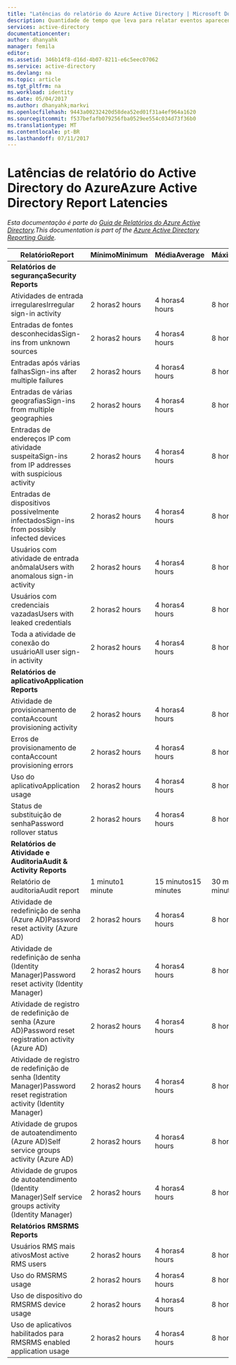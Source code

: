 ```yaml
---
title: "Latências do relatório do Azure Active Directory | Microsoft Docs"
description: Quantidade de tempo que leva para relatar eventos aparecendo no seu Active Directory do Azure
services: active-directory
documentationcenter: 
author: dhanyahk
manager: femila
editor: 
ms.assetid: 346b14f8-d16d-4b07-8211-e6c5eec07062
ms.service: active-directory
ms.devlang: na
ms.topic: article
ms.tgt_pltfrm: na
ms.workload: identity
ms.date: 05/04/2017
ms.author: dhanyahk;markvi
ms.openlocfilehash: 9443a00232420d58dea52ed01f31a4ef964a1620
ms.sourcegitcommit: f537befafb079256fba0529ee554c034d73f36b0
ms.translationtype: MT
ms.contentlocale: pt-BR
ms.lasthandoff: 07/11/2017
---
```

# <a name="azure-active-directory-report-latencies"></a><span data-ttu-id="50a9a-103">Latências de relatório do Active Directory do Azure</span><span class="sxs-lookup"><span data-stu-id="50a9a-103">Azure Active Directory Report Latencies</span></span>
<span data-ttu-id="50a9a-104">*Esta documentação é parte do [Guia de Relatórios do Azure Active Directory](active-directory-reporting-guide.md).*</span><span class="sxs-lookup"><span data-stu-id="50a9a-104">*This documentation is part of the [Azure Active Directory Reporting Guide](active-directory-reporting-guide.md).*</span></span>

| <span data-ttu-id="50a9a-105">Relatório</span><span class="sxs-lookup"><span data-stu-id="50a9a-105">Report</span></span> | <span data-ttu-id="50a9a-106">Mínimo</span><span class="sxs-lookup"><span data-stu-id="50a9a-106">Minimum</span></span> | <span data-ttu-id="50a9a-107">Média</span><span class="sxs-lookup"><span data-stu-id="50a9a-107">Average</span></span> | <span data-ttu-id="50a9a-108">Máximo</span><span class="sxs-lookup"><span data-stu-id="50a9a-108">Maximum</span></span> |
| --- | --- | --- | --- |
| <span data-ttu-id="50a9a-109">**Relatórios de segurança**</span><span class="sxs-lookup"><span data-stu-id="50a9a-109">**Security Reports**</span></span> | | | |
| <span data-ttu-id="50a9a-110">Atividades de entrada irregulares</span><span class="sxs-lookup"><span data-stu-id="50a9a-110">Irregular sign-in activity</span></span> |<span data-ttu-id="50a9a-111">2 horas</span><span class="sxs-lookup"><span data-stu-id="50a9a-111">2 hours</span></span> |<span data-ttu-id="50a9a-112">4 horas</span><span class="sxs-lookup"><span data-stu-id="50a9a-112">4 hours</span></span> |<span data-ttu-id="50a9a-113">8 horas</span><span class="sxs-lookup"><span data-stu-id="50a9a-113">8 hours</span></span> |
| <span data-ttu-id="50a9a-114">Entradas de fontes desconhecidas</span><span class="sxs-lookup"><span data-stu-id="50a9a-114">Sign-ins from unknown sources</span></span> |<span data-ttu-id="50a9a-115">2 horas</span><span class="sxs-lookup"><span data-stu-id="50a9a-115">2 hours</span></span> |<span data-ttu-id="50a9a-116">4 horas</span><span class="sxs-lookup"><span data-stu-id="50a9a-116">4 hours</span></span> |<span data-ttu-id="50a9a-117">8 horas</span><span class="sxs-lookup"><span data-stu-id="50a9a-117">8 hours</span></span> |
| <span data-ttu-id="50a9a-118">Entradas após várias falhas</span><span class="sxs-lookup"><span data-stu-id="50a9a-118">Sign-ins after multiple failures</span></span> |<span data-ttu-id="50a9a-119">2 horas</span><span class="sxs-lookup"><span data-stu-id="50a9a-119">2 hours</span></span> |<span data-ttu-id="50a9a-120">4 horas</span><span class="sxs-lookup"><span data-stu-id="50a9a-120">4 hours</span></span> |<span data-ttu-id="50a9a-121">8 horas</span><span class="sxs-lookup"><span data-stu-id="50a9a-121">8 hours</span></span> |
| <span data-ttu-id="50a9a-122">Entradas de várias geografias</span><span class="sxs-lookup"><span data-stu-id="50a9a-122">Sign-ins from multiple geographies</span></span> |<span data-ttu-id="50a9a-123">2 horas</span><span class="sxs-lookup"><span data-stu-id="50a9a-123">2 hours</span></span> |<span data-ttu-id="50a9a-124">4 horas</span><span class="sxs-lookup"><span data-stu-id="50a9a-124">4 hours</span></span> |<span data-ttu-id="50a9a-125">8 horas</span><span class="sxs-lookup"><span data-stu-id="50a9a-125">8 hours</span></span> |
| <span data-ttu-id="50a9a-126">Entradas de endereços IP com atividade suspeita</span><span class="sxs-lookup"><span data-stu-id="50a9a-126">Sign-ins from IP addresses with suspicious activity</span></span> |<span data-ttu-id="50a9a-127">2 horas</span><span class="sxs-lookup"><span data-stu-id="50a9a-127">2 hours</span></span> |<span data-ttu-id="50a9a-128">4 horas</span><span class="sxs-lookup"><span data-stu-id="50a9a-128">4 hours</span></span> |<span data-ttu-id="50a9a-129">8 horas</span><span class="sxs-lookup"><span data-stu-id="50a9a-129">8 hours</span></span> |
| <span data-ttu-id="50a9a-130">Entradas de dispositivos possivelmente infectados</span><span class="sxs-lookup"><span data-stu-id="50a9a-130">Sign-ins from possibly infected devices</span></span> |<span data-ttu-id="50a9a-131">2 horas</span><span class="sxs-lookup"><span data-stu-id="50a9a-131">2 hours</span></span> |<span data-ttu-id="50a9a-132">4 horas</span><span class="sxs-lookup"><span data-stu-id="50a9a-132">4 hours</span></span> |<span data-ttu-id="50a9a-133">8 horas</span><span class="sxs-lookup"><span data-stu-id="50a9a-133">8 hours</span></span> |
| <span data-ttu-id="50a9a-134">Usuários com atividade de entrada anômala</span><span class="sxs-lookup"><span data-stu-id="50a9a-134">Users with anomalous sign-in activity</span></span> |<span data-ttu-id="50a9a-135">2 horas</span><span class="sxs-lookup"><span data-stu-id="50a9a-135">2 hours</span></span> |<span data-ttu-id="50a9a-136">4 horas</span><span class="sxs-lookup"><span data-stu-id="50a9a-136">4 hours</span></span> |<span data-ttu-id="50a9a-137">8 horas</span><span class="sxs-lookup"><span data-stu-id="50a9a-137">8 hours</span></span> |
| <span data-ttu-id="50a9a-138">Usuários com credenciais vazadas</span><span class="sxs-lookup"><span data-stu-id="50a9a-138">Users with leaked credentials</span></span> |<span data-ttu-id="50a9a-139">2 horas</span><span class="sxs-lookup"><span data-stu-id="50a9a-139">2 hours</span></span> |<span data-ttu-id="50a9a-140">4 horas</span><span class="sxs-lookup"><span data-stu-id="50a9a-140">4 hours</span></span> |<span data-ttu-id="50a9a-141">8 horas</span><span class="sxs-lookup"><span data-stu-id="50a9a-141">8 hours</span></span> |
| <span data-ttu-id="50a9a-142">Toda a atividade de conexão do usuário</span><span class="sxs-lookup"><span data-stu-id="50a9a-142">All user sign-in activity</span></span> |<span data-ttu-id="50a9a-143">2 horas</span><span class="sxs-lookup"><span data-stu-id="50a9a-143">2 hours</span></span> |<span data-ttu-id="50a9a-144">4 horas</span><span class="sxs-lookup"><span data-stu-id="50a9a-144">4 hours</span></span> |<span data-ttu-id="50a9a-145">8 horas</span><span class="sxs-lookup"><span data-stu-id="50a9a-145">8 hours</span></span> |
| <span data-ttu-id="50a9a-146">**Relatórios de aplicativo**</span><span class="sxs-lookup"><span data-stu-id="50a9a-146">**Application Reports**</span></span> | | | |
| <span data-ttu-id="50a9a-147">Atividade de provisionamento de conta</span><span class="sxs-lookup"><span data-stu-id="50a9a-147">Account provisioning activity</span></span> |<span data-ttu-id="50a9a-148">2 horas</span><span class="sxs-lookup"><span data-stu-id="50a9a-148">2 hours</span></span> |<span data-ttu-id="50a9a-149">4 horas</span><span class="sxs-lookup"><span data-stu-id="50a9a-149">4 hours</span></span> |<span data-ttu-id="50a9a-150">8 horas</span><span class="sxs-lookup"><span data-stu-id="50a9a-150">8 hours</span></span> |
| <span data-ttu-id="50a9a-151">Erros de provisionamento de conta</span><span class="sxs-lookup"><span data-stu-id="50a9a-151">Account provisioning errors</span></span> |<span data-ttu-id="50a9a-152">2 horas</span><span class="sxs-lookup"><span data-stu-id="50a9a-152">2 hours</span></span> |<span data-ttu-id="50a9a-153">4 horas</span><span class="sxs-lookup"><span data-stu-id="50a9a-153">4 hours</span></span> |<span data-ttu-id="50a9a-154">8 horas</span><span class="sxs-lookup"><span data-stu-id="50a9a-154">8 hours</span></span> |
| <span data-ttu-id="50a9a-155">Uso do aplicativo</span><span class="sxs-lookup"><span data-stu-id="50a9a-155">Application usage</span></span> |<span data-ttu-id="50a9a-156">2 horas</span><span class="sxs-lookup"><span data-stu-id="50a9a-156">2 hours</span></span> |<span data-ttu-id="50a9a-157">4 horas</span><span class="sxs-lookup"><span data-stu-id="50a9a-157">4 hours</span></span> |<span data-ttu-id="50a9a-158">8 horas</span><span class="sxs-lookup"><span data-stu-id="50a9a-158">8 hours</span></span> |
| <span data-ttu-id="50a9a-159">Status de substituição de senha</span><span class="sxs-lookup"><span data-stu-id="50a9a-159">Password rollover status</span></span> |<span data-ttu-id="50a9a-160">2 horas</span><span class="sxs-lookup"><span data-stu-id="50a9a-160">2 hours</span></span> |<span data-ttu-id="50a9a-161">4 horas</span><span class="sxs-lookup"><span data-stu-id="50a9a-161">4 hours</span></span> |<span data-ttu-id="50a9a-162">8 horas</span><span class="sxs-lookup"><span data-stu-id="50a9a-162">8 hours</span></span> |
| <span data-ttu-id="50a9a-163">**Relatórios de Atividade e Auditoria**</span><span class="sxs-lookup"><span data-stu-id="50a9a-163">**Audit & Activity Reports**</span></span> | | | |
| <span data-ttu-id="50a9a-164">Relatório de auditoria</span><span class="sxs-lookup"><span data-stu-id="50a9a-164">Audit report</span></span> |<span data-ttu-id="50a9a-165">1 minuto</span><span class="sxs-lookup"><span data-stu-id="50a9a-165">1 minute</span></span> |<span data-ttu-id="50a9a-166">15 minutos</span><span class="sxs-lookup"><span data-stu-id="50a9a-166">15 minutes</span></span> |<span data-ttu-id="50a9a-167">30 minutos</span><span class="sxs-lookup"><span data-stu-id="50a9a-167">30 minutes</span></span> |
| <span data-ttu-id="50a9a-168">Atividade de redefinição de senha (Azure AD)</span><span class="sxs-lookup"><span data-stu-id="50a9a-168">Password reset activity (Azure AD)</span></span> |<span data-ttu-id="50a9a-169">2 horas</span><span class="sxs-lookup"><span data-stu-id="50a9a-169">2 hours</span></span> |<span data-ttu-id="50a9a-170">4 horas</span><span class="sxs-lookup"><span data-stu-id="50a9a-170">4 hours</span></span> |<span data-ttu-id="50a9a-171">8 horas</span><span class="sxs-lookup"><span data-stu-id="50a9a-171">8 hours</span></span> |
| <span data-ttu-id="50a9a-172">Atividade de redefinição de senha (Identity Manager)</span><span class="sxs-lookup"><span data-stu-id="50a9a-172">Password reset activity (Identity Manager)</span></span> |<span data-ttu-id="50a9a-173">2 horas</span><span class="sxs-lookup"><span data-stu-id="50a9a-173">2 hours</span></span> |<span data-ttu-id="50a9a-174">4 horas</span><span class="sxs-lookup"><span data-stu-id="50a9a-174">4 hours</span></span> |<span data-ttu-id="50a9a-175">8 horas</span><span class="sxs-lookup"><span data-stu-id="50a9a-175">8 hours</span></span> |
| <span data-ttu-id="50a9a-176">Atividade de registro de redefinição de senha (Azure AD)</span><span class="sxs-lookup"><span data-stu-id="50a9a-176">Password reset registration activity (Azure AD)</span></span> |<span data-ttu-id="50a9a-177">2 horas</span><span class="sxs-lookup"><span data-stu-id="50a9a-177">2 hours</span></span> |<span data-ttu-id="50a9a-178">4 horas</span><span class="sxs-lookup"><span data-stu-id="50a9a-178">4 hours</span></span> |<span data-ttu-id="50a9a-179">8 horas</span><span class="sxs-lookup"><span data-stu-id="50a9a-179">8 hours</span></span> |
| <span data-ttu-id="50a9a-180">Atividade de registro de redefinição de senha (Identity Manager)</span><span class="sxs-lookup"><span data-stu-id="50a9a-180">Password reset registration activity (Identity Manager)</span></span> |<span data-ttu-id="50a9a-181">2 horas</span><span class="sxs-lookup"><span data-stu-id="50a9a-181">2 hours</span></span> |<span data-ttu-id="50a9a-182">4 horas</span><span class="sxs-lookup"><span data-stu-id="50a9a-182">4 hours</span></span> |<span data-ttu-id="50a9a-183">8 horas</span><span class="sxs-lookup"><span data-stu-id="50a9a-183">8 hours</span></span> |
| <span data-ttu-id="50a9a-184">Atividade de grupos de autoatendimento (Azure AD)</span><span class="sxs-lookup"><span data-stu-id="50a9a-184">Self service groups activity (Azure AD)</span></span> |<span data-ttu-id="50a9a-185">2 horas</span><span class="sxs-lookup"><span data-stu-id="50a9a-185">2 hours</span></span> |<span data-ttu-id="50a9a-186">4 horas</span><span class="sxs-lookup"><span data-stu-id="50a9a-186">4 hours</span></span> |<span data-ttu-id="50a9a-187">8 horas</span><span class="sxs-lookup"><span data-stu-id="50a9a-187">8 hours</span></span> |
| <span data-ttu-id="50a9a-188">Atividade de grupos de autoatendimento (Identity Manager)</span><span class="sxs-lookup"><span data-stu-id="50a9a-188">Self service groups activity (Identity Manager)</span></span> |<span data-ttu-id="50a9a-189">2 horas</span><span class="sxs-lookup"><span data-stu-id="50a9a-189">2 hours</span></span> |<span data-ttu-id="50a9a-190">4 horas</span><span class="sxs-lookup"><span data-stu-id="50a9a-190">4 hours</span></span> |<span data-ttu-id="50a9a-191">8 horas</span><span class="sxs-lookup"><span data-stu-id="50a9a-191">8 hours</span></span> |
| <span data-ttu-id="50a9a-192">**Relatórios RMS**</span><span class="sxs-lookup"><span data-stu-id="50a9a-192">**RMS Reports**</span></span> | | | |
| <span data-ttu-id="50a9a-193">Usuários RMS mais ativos</span><span class="sxs-lookup"><span data-stu-id="50a9a-193">Most active RMS users</span></span> |<span data-ttu-id="50a9a-194">2 horas</span><span class="sxs-lookup"><span data-stu-id="50a9a-194">2 hours</span></span> |<span data-ttu-id="50a9a-195">4 horas</span><span class="sxs-lookup"><span data-stu-id="50a9a-195">4 hours</span></span> |<span data-ttu-id="50a9a-196">8 horas</span><span class="sxs-lookup"><span data-stu-id="50a9a-196">8 hours</span></span> |
| <span data-ttu-id="50a9a-197">Uso do RMS</span><span class="sxs-lookup"><span data-stu-id="50a9a-197">RMS usage</span></span> |<span data-ttu-id="50a9a-198">2 horas</span><span class="sxs-lookup"><span data-stu-id="50a9a-198">2 hours</span></span> |<span data-ttu-id="50a9a-199">4 horas</span><span class="sxs-lookup"><span data-stu-id="50a9a-199">4 hours</span></span> |<span data-ttu-id="50a9a-200">8 horas</span><span class="sxs-lookup"><span data-stu-id="50a9a-200">8 hours</span></span> |
| <span data-ttu-id="50a9a-201">Uso de dispositivo do RMS</span><span class="sxs-lookup"><span data-stu-id="50a9a-201">RMS device usage</span></span> |<span data-ttu-id="50a9a-202">2 horas</span><span class="sxs-lookup"><span data-stu-id="50a9a-202">2 hours</span></span> |<span data-ttu-id="50a9a-203">4 horas</span><span class="sxs-lookup"><span data-stu-id="50a9a-203">4 hours</span></span> |<span data-ttu-id="50a9a-204">8 horas</span><span class="sxs-lookup"><span data-stu-id="50a9a-204">8 hours</span></span> |
| <span data-ttu-id="50a9a-205">Uso de aplicativos habilitados para RMS</span><span class="sxs-lookup"><span data-stu-id="50a9a-205">RMS enabled application usage</span></span> |<span data-ttu-id="50a9a-206">2 horas</span><span class="sxs-lookup"><span data-stu-id="50a9a-206">2 hours</span></span> |<span data-ttu-id="50a9a-207">4 horas</span><span class="sxs-lookup"><span data-stu-id="50a9a-207">4 hours</span></span> |<span data-ttu-id="50a9a-208">8 horas</span><span class="sxs-lookup"><span data-stu-id="50a9a-208">8 hours</span></span> |

